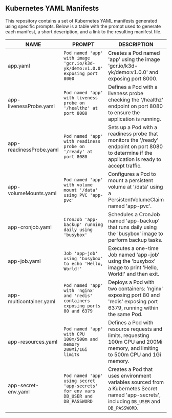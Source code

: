 ## Kubernetes YAML Manifests

This repository contains a set of Kubernetes YAML manifests generated using specific prompts. Below is a table with the prompt used to generate each manifest, a short description, and a link to the resulting manifest file.

| NAME                 | PROMPT                                                                                                 | DESCRIPTION                                                   | EXAMPLE                           |
|----------------------|--------------------------------------------------------------------------------------------------------|---------------------------------------------------------------|-----------------------------------|
| app.yaml             | `Pod named 'app' with image 'gcr.io/k3d-yk/demo:v1.0.0' exposing port 8000`                            | Creates a Pod named 'app' using the image 'gcr.io/k3d-yk/demo:v1.0.0' and exposing port 8000. | [app.yaml](./yaml/app.yaml) |
| app-livenessProbe.yaml | `Pod named 'app' with liveness probe on '/healthz' at port 8080`                                        | Defines a Pod with a liveness probe checking the '/healthz' endpoint on port 8080 to ensure the application is running. | [app-livenessProbe.yaml](./yaml/app-livenessProbe.yaml) |
| app-readinessProbe.yaml | `Pod named 'app' with readiness probe on '/ready' at port 8080`                                        | Sets up a Pod with a readiness probe that monitors the '/ready' endpoint on port 8080 to determine if the application is ready to accept traffic. | [app-readinessProbe.yaml](./yaml/app-readinessProbe.yaml) |
| app-volumeMounts.yaml | `Pod named 'app' with volume mount '/data' using PVC 'app-pvc'`                                         | Configures a Pod to mount a persistent volume at '/data' using a PersistentVolumeClaim named 'app-pvc'. | [app-volumeMounts.yaml](./yaml/app-volumeMounts.yaml) |
| app-cronjob.yaml     | `CronJob 'app-backup' running daily using 'busybox'`                                                   | Schedules a CronJob named 'app-backup' that runs daily using the 'busybox' image to perform backup tasks. | [app-cronjob.yaml](./yaml/app-cronjob.yaml) |
| app-job.yaml         | `Job 'app-job' using 'busybox' to echo 'Hello, World!'`                                                | Executes a one-time Job named 'app-job' using the 'busybox' image to print 'Hello, World!' and then exit. | [app-job.yaml](./yaml/app-job.yaml) |
| app-multicontainer.yaml | `Pod named 'app' with 'nginx' and 'redis' containers exposing ports 80 and 6379`                      | Deploys a Pod with two containers: 'nginx' exposing port 80 and 'redis' exposing port 6379, running within the same Pod. | [app-multicontainer.yaml](./yaml/app-multicontainer.yaml) |
| app-resources.yaml   | `Pod named 'app' with CPU 100m/500m and memory 200Mi/1Gi limits`                                       | Defines a Pod with resource requests and limits, requesting 100m CPU and 200Mi memory, and limiting to 500m CPU and 1Gi memory. | [app-resources.yaml](./yaml/app-resources.yaml) |
| app-secret-env.yaml  | `Pod named 'app' using secret 'app-secrets' for env vars DB_USER and DB_PASSWORD`                      | Creates a Pod that uses environment variables sourced from a Kubernetes Secret named 'app-secrets', including `DB_USER` and `DB_PASSWORD`. | [app-secret-env.yaml](./yaml/app-secret-env.yaml) |
